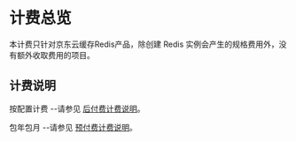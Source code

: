 ﻿# 计费总览

本计费只针对京东云缓存Redis产品，除创建 Redis 实例会产生的规格费用外，没有额外收取费用的项目。

## 计费说明
按配置计费
--请参见  [后付费计费说明](https://www.jdcloud.com/help/detail/1393/isCatalog/1)。

包年包月
--请参见 [预付费计费说明](https://www.jdcloud.com/help/detail/1392/isCatalog/1)。
